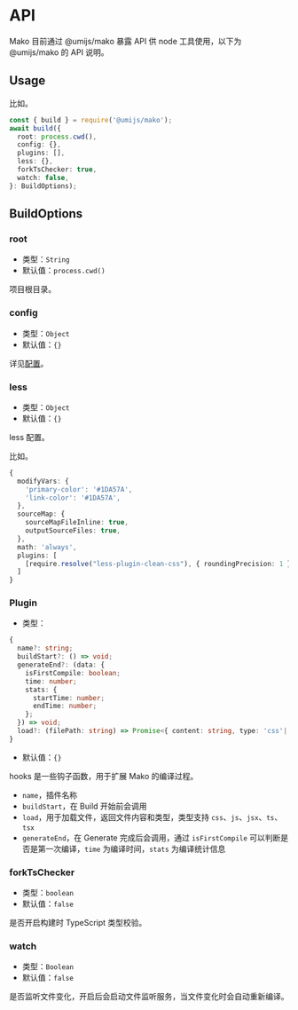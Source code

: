 # API

Mako 目前通过 @umijs/mako 暴露 API 供 node 工具使用，以下为 @umijs/mako 的 API 说明。

## Usage

比如。

```ts
const { build } = require('@umijs/mako');
await build({
  root: process.cwd(),
  config: {},
  plugins: [],
  less: {},
  forkTsChecker: true,
  watch: false,
}: BuildOptions);
```

## BuildOptions

### root

- 类型：`String`
- 默认值：`process.cwd()`

项目根目录。

### config

- 类型：`Object`
- 默认值：`{}`

详见[配置](./config.md)。

### less

- 类型：`Object`
- 默认值：`{}`

less 配置。

比如。

```ts
{
  modifyVars: {
    'primary-color': '#1DA57A',
    'link-color': '#1DA57A',
  },
  sourceMap: {
    sourceMapFileInline: true,
    outputSourceFiles: true,
  },
  math: 'always',
  plugins: [
    [require.resolve("less-plugin-clean-css"), { roundingPrecision: 1 }]
  ]
}
```

### Plugin

- 类型：

```ts
{
  name?: string;
  buildStart?: () => void;
  generateEnd?: (data: {
    isFirstCompile: boolean;
    time: number;
    stats: {
      startTime: number;
      endTime: number;
    };
  }) => void;
  load?: (filePath: string) => Promise<{ content: string, type: 'css'|'js'|'jsx'|'ts'|'tsx' }>;
}
```

- 默认值：`{}`

hooks 是一些钩子函数，用于扩展 Mako 的编译过程。

- `name`，插件名称
- `buildStart`，在 Build 开始前会调用
- `load`，用于加载文件，返回文件内容和类型，类型支持 `css`、`js`、`jsx`、`ts`、`tsx`
- `generateEnd`，在 Generate 完成后会调用，通过 `isFirstCompile` 可以判断是否是第一次编译，`time` 为编译时间，`stats` 为编译统计信息

### forkTsChecker

- 类型：`boolean`
- 默认值：`false`

是否开启构建时 TypeScript 类型校验。

### watch

- 类型：`Boolean`
- 默认值：`false`

是否监听文件变化，开启后会启动文件监听服务，当文件变化时会自动重新编译。
